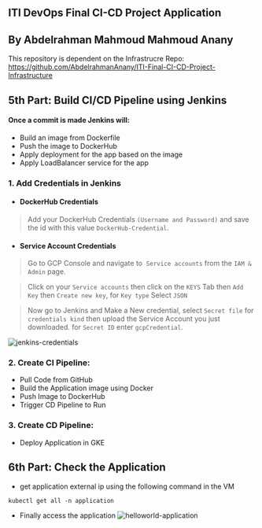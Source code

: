 ## ITI DevOps Final CI-CD Project Application

## By Abdelrahman Mahmoud Mahmoud Anany

This repository is dependent on the Infrastrucre Repo: https://github.com/AbdelrahmanAnany/ITI-Final-CI-CD-Project-Infrastructure 

## 5th Part: Build CI/CD Pipeline using Jenkins

#### Once a commit is made Jenkins will:
- Build an image from Dockerfile
- Push the image to DockerHub
- Apply deployment for the app based on the image
- Apply LoadBalancer service for the app

### 1. Add Credentials in Jenkins
- #### DockerHub Credentials
> Add your DockerHub Credentials `(Username and Password)` and save the id with this value `DockerHub-Credential`.

- #### Service Account Credentials
> Go to GCP Console and navigate to  `Service accounts` from the `IAM & Admin` page.

> Click on your `Service accounts` then click on the `KEYS` Tab then `Add Key` then `Create new key`, for `Key type` Select `JSON`

> Now go to Jenkins and Make a New credential, select `Secret file` for `credentials kind` then upload the Service Account you just downloaded.
> for `Secret ID` enter `gcpCredential`.

![jenkins-credentials](https://github.com/AbdelrahmanAnany/ITI-Final-CI-CD-Project-Jenkins/blob/main/screenshots/dockerhub-and-gcp-serviceacc-creds.png)

### 2. Create CI Pipeline:
- Pull Code from GitHub
- Build the Application image using Docker
- Push Image to DockerHub
- Trigger CD Pipeline to Run

### 3. Create CD Pipeline:
- Deploy Application in GKE

## 6th Part: Check the Application
- get application external ip using the following command in the VM
```
kubectl get all -n application
```
- Finally access the application
![helloworld-application](https://github.com/AbdelrahmanAnany/ITI-Final-CI-CD-Project-Jenkins/blob/main/screenshots/deployed-helloworld-application.png)
